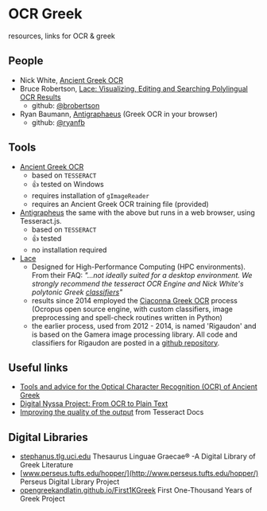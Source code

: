 # OCR Greek

resources, links for OCR &amp; greek


## People
 - Nick White, [Ancient Greek OCR](https://ancientgreekocr.org/)
 - Bruce Robertson, [Lace: Visualizing, Editing and Searching Polylingual OCR Results](http://heml.mta.ca/lace/index.html)
   - github: [@brobertson](https://github.com/brobertson/)
 - Ryan Baumann, [Antigraphaeus](https://dcthree.github.io/antigrapheus/) (Greek OCR in your browser)
   - github: [@ryanfb](https://github.com/ryanfb)


## Tools
 - [Ancient Greek OCR](https://ancientgreekocr.org/)
   - based on `TESSERACT`
   - 👍 tested on Windows
   - requires installation of `gImageReader`
   - requires an Ancient Greek OCR training file (provided)
 - [Antigrapheus](https://dcthree.github.io/antigrapheus/) the same with the above but runs in a web browser, using Tesseract.js.
   - based on `TESSERACT`
   - 👍 tested
   - no installation required
 - [Lace](http://heml.mta.ca/lace/index.html)
   - Designed for High-Performance Computing (HPC environments). From their FAQ: *"...not ideally suited for a desktop environment. We strongly recommend the tesseract OCR Engine and Nick White's polytonic Greek [classifiers](http://www.eutypon.gr/eutypon/pdf/e2012-29/e29-a01.pdf)"*
   - results since 2014 employed the [Ciaconna Greek OCR](https://github.com/brobertson/ciaconna) process (Ocropus open source engine, with custom classifiers, image preprocessing and spell-check routines written in Python)
   - the earlier process, used from 2012 - 2014, is named 'Rigaudon' and is based on the Gamera image processing library. All code and classifiers for Rigaudon are posted in a [github repository](https://github.com/brobertson/rigaudon).


## Useful links
 - [Tools and advice for the Optical Character Recognition (OCR) of Ancient Greek](https://wiki.digitalclassicist.org/OCR_for_ancient_Greek)
 - [Digital Nyssa Project: From OCR to Plain Text](https://thepatrologist.com/2018/01/25/digital-nyssa-project-from-ocr-to-plain-text/)
 - [Improving the quality of the output](https://tesseract-ocr.github.io/tessdoc/ImproveQuality.html) from Tesseract Docs


## Digital Libraries
 - [stephanus.tlg.uci.edu](http://stephanus.tlg.uci.edu/) Thesaurus Linguae Graecae® -A Digital Library of Greek Literature
 - [www.perseus.tufts.edu/hopper/](http://www.perseus.tufts.edu/hopper/) Perseus Digital Library Project
 - [opengreekandlatin.github.io/First1KGreek](http://opengreekandlatin.github.io/First1KGreek/) First One-Thousand Years of Greek Project
